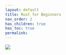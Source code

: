 ```yaml
---
layout: default
title: Rust for Beginners
nav_order: 2
has_children: true
has_toc: true
permalink: 
---
```


![](https://raw.githubusercontent.com/sangam14/RustLabs/master/img/rustlogo.png)
